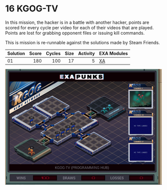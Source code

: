 # 16 KGOG-TV

In this mission, the hacker is in a battle with another hacker, points are scored for every cycle per video for each of their videos that are played. Points are lost for grabbing opponent files or issuing kill commands.

This is mission is re-runnable against the solutions made by Steam Friends.

| Solution | Score | Cycles | Size | Activity | EXA Modules|
|:---------|------:|-------:|-----:|---------:|------------|
| 01       |   180 |    100 |   17 |        5 | [XA](01-XA.exa) |

![Solution 01](EXAPUNKS%20-%20KGOG-TV.gif "Solution 01")
